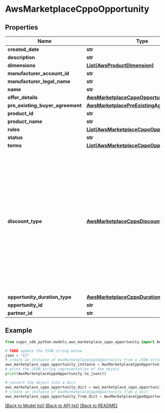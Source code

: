# AwsMarketplaceCppoOpportunity


## Properties

Name | Type | Description | Notes
------------ | ------------- | ------------- | -------------
**created_date** | **str** |  | [optional] 
**description** | **str** |  | [optional] 
**dimensions** | [**List[AwsProductDimension]**](AwsProductDimension.md) |  | [optional] 
**manufacturer_account_id** | **str** |  | [optional] 
**manufacturer_legal_name** | **str** |  | [optional] 
**name** | **str** |  | [optional] 
**offer_details** | [**AwsMarketplaceCppoOpportunityOfferDetails**](AwsMarketplaceCppoOpportunityOfferDetails.md) |  | [optional] 
**pre_existing_buyer_agreement** | [**AwsMarketplacePreExistingAgreement**](AwsMarketplacePreExistingAgreement.md) |  | [optional] 
**product_id** | **str** |  | [optional] 
**product_name** | **str** |  | [optional] 
**rules** | [**List[AwsMarketplaceCppoOpportunityRule]**](AwsMarketplaceCppoOpportunityRule.md) |  | [optional] 
**status** | **str** |  | [optional] 
**terms** | [**List[AwsMarketplaceCppoOpportunityTerm]**](AwsMarketplaceCppoOpportunityTerm.md) |  | [optional] 
**discount_type** | [**AwsMarketplaceCppoDiscountType**](AwsMarketplaceCppoDiscountType.md) | The following fields are not from aws catalog API, only used for cppo_out offer create. They shouldn&#39;t be read in other places because they will absent when fetch opportunity from aws catalog API. | [optional] 
**opportunity_duration_type** | [**AwsMarketplaceCppoDurationType**](AwsMarketplaceCppoDurationType.md) |  | [optional] 
**opportunity_id** | **str** |  | [optional] 
**partner_id** | **str** |  | [optional] 

## Example

```python
from suger_sdk_python.models.aws_marketplace_cppo_opportunity import AwsMarketplaceCppoOpportunity

# TODO update the JSON string below
json = "{}"
# create an instance of AwsMarketplaceCppoOpportunity from a JSON string
aws_marketplace_cppo_opportunity_instance = AwsMarketplaceCppoOpportunity.from_json(json)
# print the JSON string representation of the object
print(AwsMarketplaceCppoOpportunity.to_json())

# convert the object into a dict
aws_marketplace_cppo_opportunity_dict = aws_marketplace_cppo_opportunity_instance.to_dict()
# create an instance of AwsMarketplaceCppoOpportunity from a dict
aws_marketplace_cppo_opportunity_from_dict = AwsMarketplaceCppoOpportunity.from_dict(aws_marketplace_cppo_opportunity_dict)
```
[[Back to Model list]](../README.md#documentation-for-models) [[Back to API list]](../README.md#documentation-for-api-endpoints) [[Back to README]](../README.md)



